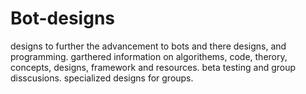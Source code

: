 # Bot-designs
designs to further the advancement to bots and there designs, and programming.
garthered information on algorithems, code, therory, concepts, designs, framework and resources.
beta testing and group disscusions.
specialized designs for groups.
